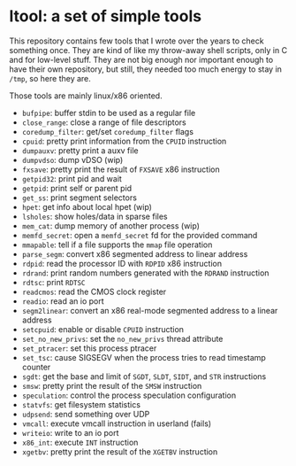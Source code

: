 ltool: a set of simple tools
============================

This repository contains few tools that I wrote over the years to check
something once. They are kind of like my throw-away shell scripts, only in C
and for low-level stuff. They are not big enough nor important enough to have
their own repository, but still, they needed too much energy to stay in `/tmp`,
so here they are.

Those tools are mainly linux/x86 oriented.

 - `bufpipe`: buffer stdin to be used as a regular file
 - `close_range`: close a range of file descriptors
 - `coredump_filter`: get/set `coredump_filter` flags
 - `cpuid`: pretty print information from the `CPUID` instruction
 - `dumpauxv`: pretty print a auxv file
 - `dumpvdso`: dump vDSO (wip)
 - `fxsave`: pretty print the result of `FXSAVE` x86 instruction
 - `getpid32`: print pid and wait
 - `getpid`: print self or parent pid
 - `get_ss`: print segment selectors
 - `hpet`: get info about local hpet (wip)
 - `lsholes`: show holes/data in sparse files
 - `mem_cat`: dump memory of another process (wip)
 - `memfd_secret`: open a `memfd_secret` fd for the provided command
 - `mmapable`: tell if a file supports the `mmap` file operation
 - `parse_segm`: convert x86 segmented address to linear address
 - `rdpid`: read the processor ID with `RDPID` x86 instruction
 - `rdrand`: print random numbers generated with the `RDRAND` instruction
 - `rdtsc`: print `RDTSC`
 - `readcmos`: read the CMOS clock register
 - `readio`: read an io port
 - `segm2linear`: convert an x86 real-mode segmented address to a linear
   address
 - `setcpuid`: enable or disable `CPUID` instruction
 - `set_no_new_privs`: set the `no_new_privs` thread attribute
 - `set_ptracer`: set this process ptracer
 - `set_tsc`: cause SIGSEGV when the process tries to read timestamp counter
 - `sgdt`: get the base and limit of `SGDT`, `SLDT`, `SIDT`, and `STR`
   instructions
 - `smsw`: pretty print the result of the `SMSW` instruction
 - `speculation`: control the process speculation configuration
 - `statvfs`: get filesystem statistics
 - `udpsend`: send something over UDP
 - `vmcall`: execute vmcall instruction in userland (fails)
 - `writeio`: write to an io port
 - `x86_int`: execute `INT` instruction
 - `xgetbv`: pretty print the result of the `XGETBV` instruction
